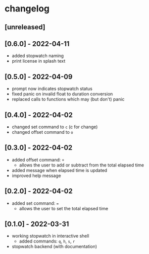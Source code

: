 # changelog

## [unreleased]

## [0.6.0] - 2022-04-11
* added stopwatch naming
* print license in splash text

## [0.5.0] - 2022-04-09
* prompt now indicates stopwatch status
* fixed panic on invalid float to duration conversion
* replaced calls to functions which may (but don't) panic

## [0.4.0] - 2022-04-02
* changed set command to `c` (c for change)
* changed offset command to `o`

## [0.3.0] - 2022-04-02
* added offset command: `+`
  * allows the user to add or subtract from the total elapsed time
* added message when elapsed time is updated
* improved help message

## [0.2.0] - 2022-04-02
* added set command: `=`
  * allows the user to set the total elapsed time

## [0.1.0] - 2022-03-31
* working stopwatch in interactive shell
  * added commands: `q`, `h`, `s`, `r`
* stopwatch backend (with documentation)
